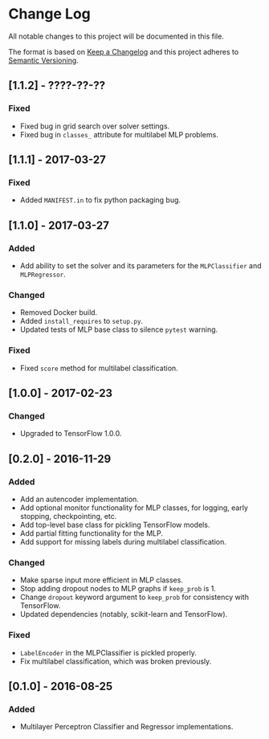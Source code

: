 # Change Log
All notable changes to this project will be documented in this file.

The format is based on [Keep a Changelog](http://keepachangelog.com/)
and this project adheres to [Semantic Versioning](http://semver.org/).

## [1.1.2] - ????-??-??

### Fixed

- Fixed bug in grid search over solver settings.
- Fixed bug in `classes_` attribute for multilabel MLP problems. 

## [1.1.1] - 2017-03-27

### Fixed

- Added `MANIFEST.in` to fix python packaging bug.

## [1.1.0] - 2017-03-27

### Added

- Add ability to set the solver and its parameters for the `MLPClassifier` and `MLPRegressor`.

### Changed

- Removed Docker build.
- Added `install_requires` to `setup.py`.
- Updated tests of MLP base class to silence `pytest` warning.

### Fixed

- Fixed `score` method for multilabel classification.

## [1.0.0] - 2017-02-23

### Changed

- Upgraded to TensorFlow 1.0.0.

## [0.2.0] - 2016-11-29

### Added

- Add an autencoder implementation.
- Add optional monitor functionality for MLP classes, for logging, early
  stopping, checkpointing, etc.
- Add top-level base class for pickling TensorFlow models.
- Add partial fitting functionality for the MLP.
- Add support for missing labels during multilabel classification.

### Changed

- Make sparse input more efficient in MLP classes.
- Stop adding dropout nodes to MLP graphs if `keep_prob` is 1.
- Change `dropout` keyword argument to `keep_prob` for consistency with
  TensorFlow.
- Updated dependencies (notably, scikit-learn and TensorFlow).

### Fixed

- `LabelEncoder` in the MLPClassifier is pickled properly.
- Fix multilabel classification, which was broken previously.

## [0.1.0] - 2016-08-25

### Added

- Multilayer Perceptron Classifier and Regressor implementations.
